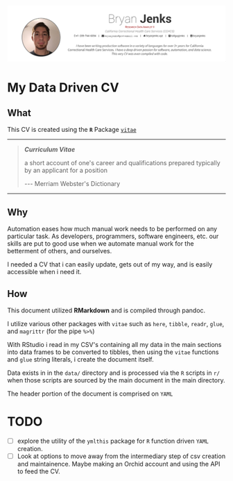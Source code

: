 ![](./img/cvPreview.png)

# My Data Driven CV

## What

This CV is created using the **`R`** Package [`vitae`](https://github.com/mitchelloharawild/vitae)

---

> _**Curriculum Vitae**_
>
> a short account of one's career and qualifications prepared typically by an applicant for a position
>
> --- Merriam Webster's Dictionary

---


## Why

Automation eases how much manual work needs to be performed on any particular task. As developers, programmers, software engineers, etc. our skills are put to good use when we automate manual work for the betterment of others, and ourselves.

I needed a CV that i can easily update, gets out of my way, and is easily accessible when i need it.

## How

This document utilized **RMarkdown** and is compiled through pandoc.

I utilize various other packages with `vitae` such as `here`, `tibble`, `readr`, `glue`, and `magrittr` (for the pipe _`%>%`_)

With RStudio i read in my CSV's containing all my data in the main sections into data frames to be converted to tibbles, then using the `vitae` functions and `glue` string literals, i create the document itself.

Data exists in in the `data/` directory and is processed via the `R` scripts in `r/` when those scripts are sourced by the main document in the main directory.

The header portion of the document is comprised on `YAML`

# TODO

- [ ] explore the utility of the `ymlthis` package for `R` function driven `YAML` creation.
- [ ] Look at options to move away from the intermediary step of csv creation and maintainence. Maybe making an Orchid account and using the API to feed the CV.
